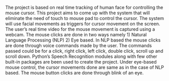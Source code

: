 The project is based on real time tracking of human face for controlling the mouse cursor. This project aims to come up with the system that will eliminate the need of touch to mouse pad to control the cursor. The system will use facial movements as triggers for cursor movement on the screen. The user’s real time video for the mouse movement is captured using a webcam. The mouse clicks are done in two ways namely 1) Natural Language Processing (NLP) 2) Eye based. 
In NLP based the mouse clicks are done through voice commands made by the user. The commands passed could be for a click, right click, left click, double click, scroll up and scroll down. Python’s Speech Recognition modules along with few other built-in packages are been used to create the project. Under eye-based mouse control, the cursor movements done are same as in the case of NLP based. The mouse button clicks are done through blink of an eye. 
